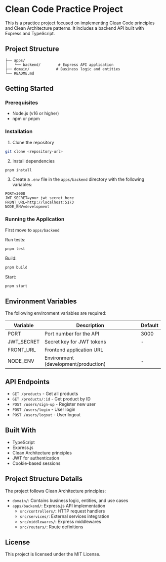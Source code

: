 # Clean Code Practice Project

This is a practice project focused on implementing Clean Code principles and Clean Architecture patterns. It includes a backend API built with Express and TypeScript.

## Project Structure

```
├── apps/
│   └── backend/        # Express API application
├── domain/            # Business logic and entities
└── README.md
```

## Getting Started

### Prerequisites

- Node.js (v16 or higher)
- npm or pnpm

### Installation

1. Clone the repository

```bash
git clone <repository-url>
```

2. Install dependencies

```bash
pnpm install
```

3. Create a `.env` file in the `apps/backend` directory with the following variables:

```env
PORT=3000
JWT_SECRET=your_jwt_secret_here
FRONT_URL=http://localhost:5173
NODE_ENV=development
```

### Running the Application

First move to `apps/backend`

Run tests:

```bash
pnpm test
```

Build:

```bash
pnpm build
```

Start:

```bash
pnpm start
```

## Environment Variables

The following environment variables are required:

| Variable   | Description                          | Default               |
| ---------- | ------------------------------------ | --------------------- |
| PORT       | Port number for the API              | 3000                  |
| JWT_SECRET | Secret key for JWT tokens            | -                     |
| FRONT_URL  | Frontend application URL             |                       |
| NODE_ENV   | Environment (development/production) | -                     |

## API Endpoints

- `GET /products` - Get all products
- `GET /products/:id` - Get product by ID
- `POST /users/sign-up` - Register new user
- `POST /users/login` - User login
- `POST /users/logout` - User logout

## Built With

- TypeScript
- Express.js
- Clean Architecture principles
- JWT for authentication
- Cookie-based sessions

## Project Structure Details

The project follows Clean Architecture principles:

- `domain/`: Contains business logic, entities, and use cases
- `apps/backend/`: Express.js API implementation
  - `src/controllers/`: HTTP request handlers
  - `src/services/`: External services integration
  - `src/middlewares/`: Express middlewares
  - `src/routers/`: Route definitions

## License

This project is licensed under the MIT License.
